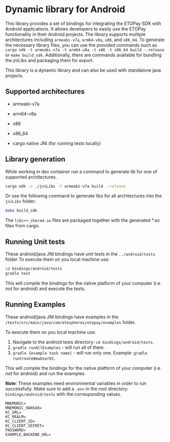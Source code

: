 # Dynamic library for Android

This library provides a set of bindings for integrating the ETOPay SDK with Android applications. It allows developers to easily use the ETOPay functionality in their Android projects. The library supports multiple architectures including `armeabi-v7a`, `arm64-v8a`, `x86`, and `x86_64`. To generate the necessary library files, you can use the provided commands such as `cargo ndk -t armeabi-v7a -t arm64-v8a -t x86 -t x86_64 build --release` or `make build_sdk`. Additionally, there are commands available for bundling the jniLibs and packaging them for export.

This library is a dynamic library and can also be used with standalone java projects.

## Supported architectures

- armeabi-v7a
- arm64-v8a
- x86
- x86_64

- cargo native JNI (for running tests locally)

## Library generation

While working in dev container run a command to generate lib for one of supported architectures.

```bash
cargo ndk -o ./jniLibs -t armeabi-v7a build --release
```

Or use the following command to generate libs for all architectures into the `jniLibs` folder:

```bash
make build_sdk
```

The `libc++_shared.so` files are packaged together with the generated *.so files from cargo.

## Running Unit tests

These android/java JNI bindings have unit tests in the `../android/tests` folder
To execute them on you local machine use:

```bash
cd bindings/android/tests
gradle test
```

This will compile the bindings for the native platform of your computer (i.e. *not* for android)
and execute the tests.

## Running Examples

These android/java JNI bindings have examples in the `/tests/src/main/java/com/etospheres/etopay/examples` folder. 

To execute them on you local machine use:

1. Navigate to the android tests directory: `cd bindings/android/tests`.
2. `gradle runAllExamples` - will run all of them.
3. `gradle {example task name}` - will run only one. Example: `gradle runCreateNewUser01`.

This will compile the bindings for the native platform of your computer (i.e. *not* for android)
and run the examples.

**Note**: These examples need environmental variables in order to run successfully. Make sure to add a `.env` in the root directory: `bindings/android/tests` with the corresponding values.

```
MNEMONIC=
MNEMONIC_HANS48=
KC_URL=
KC_REALM=
KC_CLIENT_ID=
KC_CLIENT_SECRET=
PASSWORD=
EXAMPLE_BACKEND_URL=
```
